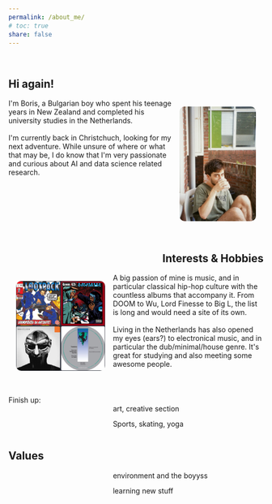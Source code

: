 ```yaml
---
permalink: /about_me/
# toc: true
share: false
---
```


<style>

img.about {
  float: right;
    width: 30%;
  height: auto;
  border-radius: 25px;
  padding: 15px
}

img.about1 {
  float: left;
    width: 35%;
  height: auto;
  border-radius: 25px;
  padding: 15px
}

.clearfix::after {
  content: "";
  clear: both;
  display: table;
}


</style>   

<br>

<h2>
Hi again!
</h2>

<div class="clearfix">
  <img class="about" src="/assets/images/author/me3.jpg">
  I'm Boris, a Bulgarian boy who spent his teenage years in New Zealand and completed his university studies in the Netherlands. 
  <br>
  <br>
  I'm currently back in Christchuch, looking for my next adventure. While unsure of where or what that may be, I do know that I'm very passionate and curious about AI and data science related research.
</div>

<br>

<h2 align = "right">
Interests & Hobbies
</h2>

<div class="clearfix">
  <img class="about1" src="/assets/images/about_me/albums.jpg">
  A big passion of mine is music, and in particular classical hip-hop culture with the countless albums that accompany it. From DOOM to Wu, Lord Finesse to Big L, the list is long and would need a site of its own.
    <br>
    <br>
    Living in the Netherlands has also opened my eyes (ears?) to electronical music, and in particular the dub/minimal/house genre. It's great for studying and also meeting some awesome people. 
</div>
<br>
<br>
Finish up:

<div class="clearfix">
  <img class="about1" src="">
  art, creative section 
</div>

<div class="clearfix">
  <img class="about1" src="">
  Sports, skating, yoga 
</div>

<h2 align = "left">
Values
</h2>

<div class="clearfix">
  <img class="about1" src="">
  environment and the boyyss 
</div>

<div class="clearfix">
  <img class="about1" src="">
  learning new stuff 
</div>




